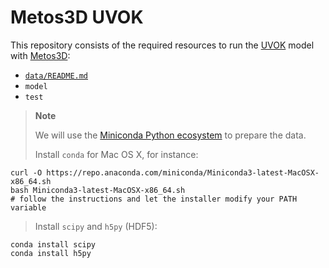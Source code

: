 # Metos3D UVOK

This repository consists of the required resources to run the
[UVOK](https://github.com/samarkhatiwala/tmm/tree/master/models/current/uvok1.0) model with
[Metos3D](https://github.com/metos3d):

- [`data/README.md`](data/README.md)
- `model`
- `test`

> **Note**
>
> We will use the [Miniconda Python ecosystem](https://docs.conda.io/en/latest/miniconda.html)
> to prepare the data.
>
> Install `conda` for Mac OS X, for instance:
>
```
curl -O https://repo.anaconda.com/miniconda/Miniconda3-latest-MacOSX-x86_64.sh
bash Miniconda3-latest-MacOSX-x86_64.sh
# follow the instructions and let the installer modify your PATH variable
```
> Install `scipy` and `h5py` (HDF5):
>
```
conda install scipy
conda install h5py
```


